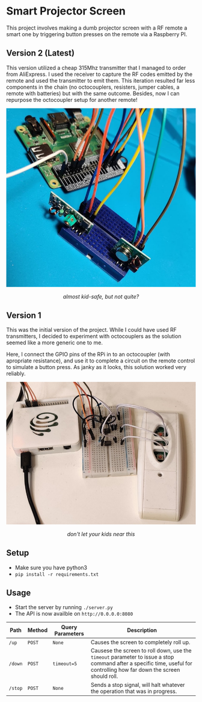 # Smart Projector Screen

This project involves making a dumb projector screen with a RF remote a smart one by triggering button presses on the remote via a Raspberry PI.

## Version 2 (Latest)

This version utilized a cheap 315Mhz transmitter that I managed to order from AliExpress. I used the receiver to capture the RF codes emitted by the remote and used the transmitter to emit them. This iteration resulted far less components in the chain (no octocouplers, resisters, jumper cables, a remote with batteries) but with the same outcome. Besides, now I can repurpose the octocoupler setup for another remote!

<center>

![](assets/setup-v2.jpg)

_almost kid-safe, but not quite?_

</center>

## Version 1

This was the initial version of the project. While I could have used RF transmitters, I decided to experiment with octocouplers as the solution seemed like a more generic one to me. 

Here, I connect the GPIO pins of the RPi in to an octocoupler (with apropriate resistance), and use it to complete a circuit on the remote control to simulate a button press. As janky as it looks, this solution worked very reliably.

<center>

![](assets/setup.jpg)

_don't let your kids near this_

</center>

## Setup

- Make sure you have python3
- `pip install -r requirements.txt`

## Usage

- Start the server by running `./server.py`
- The API is now availble on `http://0.0.0.0:8080`

| Path    | Method | Query Parameters | Description                                                                                                                                                             |
| ------- | ------ | ---------------- | ----------------------------------------------------------------------------------------------------------------------------------------------------------------------- |
| `/up`   | `POST` | `None`           | Causes the screen to completely roll up.                                                                                                                                |
| `/down` | `POST` | `timeout=5`      | Causese the screen to roll down, use the `timeout` parameter to issue a stop command after a specific time, useful for controlling how far down the screen should roll. |
| `/stop` | `POST` | `None`           | Sends a stop signal, will halt whatever the operation that was in progress.                                                                                             |
